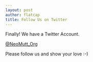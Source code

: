 ```yaml
---
layout: post
author: flatcap
title: Follow Us on Twitter
---
```


Finally! We have a Twitter Account.

[@NeoMutt_Org](https://twitter.com/NeoMutt_Org)

Please follow us and show your love :-)

